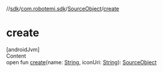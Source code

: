 //[sdk](../../../index.md)/[com.robotemi.sdk](../index.md)/[SourceObject](index.md)/[create](create.md)



# create  
[androidJvm]  
Content  
open fun [create](create.md)(name: [String](https://developer.android.com/reference/kotlin/java/lang/String.html), iconUri: [String](https://developer.android.com/reference/kotlin/java/lang/String.html)): [SourceObject](index.md)  



